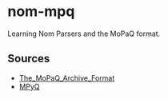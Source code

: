# nom-mpq
Learning Nom Parsers and the MoPaQ format.

## Sources
- [The_MoPaQ_Archive_Format](https://web.archive.org/web/20120222093346/http://wiki.devklog.net/index.php?title=The_MoPaQ_Archive_Format)
- [MPyQ](https://github.com/arkx/mpyq/)
